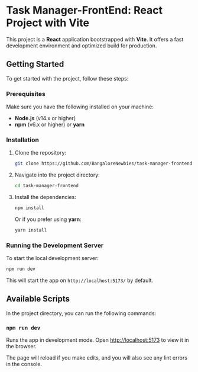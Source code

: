 
# Task Manager-FrontEnd: React Project with Vite

This project is a **React** application bootstrapped with **Vite**. It offers a fast development environment and optimized build for production.

## Getting Started

To get started with the project, follow these steps:

### Prerequisites

Make sure you have the following installed on your machine:
- **Node.js** (v14.x or higher)
- **npm** (v6.x or higher) or **yarn**

### Installation

1. Clone the repository:
    ```bash
    git clone https://github.com/BangaloreNewbies/task-manager-frontend.git
    ```

2. Navigate into the project directory:
    ```bash
    cd task-manager-frontend
    ```

3. Install the dependencies:
    ```bash
    npm install
    ```
    Or if you prefer using **yarn**:
    ```bash
    yarn install
    ```

### Running the Development Server

To start the local development server:

```bash
npm run dev
```

This will start the app on `http://localhost:5173/` by default.

## Available Scripts

In the project directory, you can run the following commands:

### `npm run dev`

Runs the app in development mode. Open [http://localhost:5173](http://localhost:5173) to view it in the browser.

The page will reload if you make edits, and you will also see any lint errors in the console.
